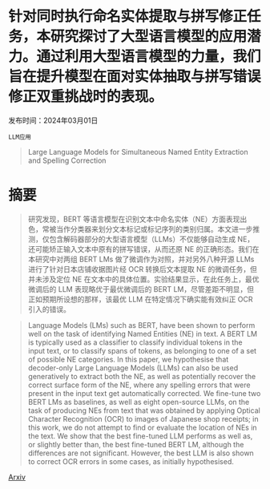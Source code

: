 # 针对同时执行命名实体提取与拼写修正任务，本研究探讨了大型语言模型的应用潜力。通过利用大型语言模型的力量，我们旨在提升模型在面对实体抽取与拼写错误修正双重挑战时的表现。

发布时间：2024年03月01日

`LLM应用`

> Large Language Models for Simultaneous Named Entity Extraction and Spelling Correction

# 摘要

> 研究发现，BERT 等语言模型在识别文本中命名实体（NE）方面表现出色，常被当作分类器来划分文本标记或标记序列的类别归属。本文进一步推测，仅包含解码器部分的大型语言模型（LLMs）不仅能够自动生成 NE，还可能矫正输入文本中原有的拼写错误，从而还原 NE 的正确形态。我们在本研究中对两组 BERT LMs 做了微调作为对照，并对另外八种开源 LLMs 进行了针对日本店铺收据图片经 OCR 转换后文本提取 NE 的微调任务，但并未涉及定位 NE 在文本中的具体位置。实验结果显示，在此任务上，最优微调后的 LLM 表现略优于最优微调后的 BERT LM，尽管差距不明显，但正如预期所设想的那样，该最优 LLM 在特定情况下确实能有效纠正 OCR 引入的错误。

> Language Models (LMs) such as BERT, have been shown to perform well on the task of identifying Named Entities (NE) in text. A BERT LM is typically used as a classifier to classify individual tokens in the input text, or to classify spans of tokens, as belonging to one of a set of possible NE categories.
  In this paper, we hypothesise that decoder-only Large Language Models (LLMs) can also be used generatively to extract both the NE, as well as potentially recover the correct surface form of the NE, where any spelling errors that were present in the input text get automatically corrected.
  We fine-tune two BERT LMs as baselines, as well as eight open-source LLMs, on the task of producing NEs from text that was obtained by applying Optical Character Recognition (OCR) to images of Japanese shop receipts; in this work, we do not attempt to find or evaluate the location of NEs in the text.
  We show that the best fine-tuned LLM performs as well as, or slightly better than, the best fine-tuned BERT LM, although the differences are not significant. However, the best LLM is also shown to correct OCR errors in some cases, as initially hypothesised.

[Arxiv](https://arxiv.org/abs/2403.00528)